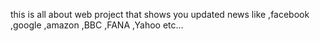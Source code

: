this is all about web project that shows you updated news like ,facebook ,google ,amazon ,BBC ,FANA ,Yahoo etc...
